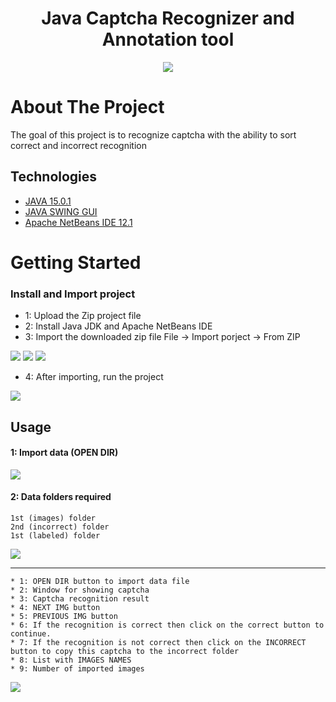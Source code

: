 
<h1 align="center">Java Captcha Recognizer and Annotation tool</h1>
<p align="center">
<img src="https://user-images.githubusercontent.com/38793933/109995893-0afbda80-7d52-11eb-8dac-73e96195891d.gif">
</p>

# About The Project
 
The goal of this project is to recognize captcha with the ability to sort correct and incorrect recognition

## Technologies

* [JAVA 15.0.1](https://openjdk.java.net/projects/jdk/15/)
* [JAVA SWING GUI](https://en.wikipedia.org/wiki/Swing_(Java))
* [Apache NetBeans IDE 12.1](https://netbeans.apache.org/)

# Getting Started

### Install and Import project

* 1: Upload the Zip project file
* 2: Install Java JDK and Apache NetBeans IDE
* 3: Import the downloaded zip file File -> Import porject -> From ZIP

<img src="https://user-images.githubusercontent.com/38793933/109986276-f0713380-7d48-11eb-8337-bf9c3d453314.jpg">

<img src="https://user-images.githubusercontent.com/38793933/109986287-f1a26080-7d48-11eb-8dd0-5300d179cbf0.jpg">

<img src="https://user-images.githubusercontent.com/38793933/109986292-f23af700-7d48-11eb-98ec-be0b9435230c.jpg">

* 4: After importing, run the project

<img src="https://user-images.githubusercontent.com/38793933/109986295-f2d38d80-7d48-11eb-8a3d-6c5b38d90e2e.jpg">

## Usage

#### 1: Import data (OPEN DIR)

<img src="https://user-images.githubusercontent.com/38793933/109986296-f2d38d80-7d48-11eb-96ba-5837a754b036.jpg">

#### 2: Data folders required <br>
    1st (images) folder 
    2nd (incorrect) folder 
    1st (labeled) folder 

<img src="https://user-images.githubusercontent.com/38793933/109986298-f36c2400-7d48-11eb-8bdb-48f91f544029.jpg">
<hr>

    * 1: OPEN DIR button to import data file
    * 2: Window for showing captcha
    * 3: Captcha recognition result
    * 4: NEXT IMG button
    * 5: PREVIOUS IMG button
    * 6: If the recognition is correct then click on the correct button to continue.
    * 7: If the recognition is not correct then click on the INCORRECT button to copy this captcha to the incorrect folder
    * 8: List with IMAGES NAMES
    * 9: Number of imported images

<img src="https://user-images.githubusercontent.com/38793933/109986301-f49d5100-7d48-11eb-947c-901480f649b4.jpg">


